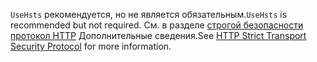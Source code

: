 <span data-ttu-id="d7367-101">`UseHsts` рекомендуется, но не является обязательным.</span><span class="sxs-lookup"><span data-stu-id="d7367-101">`UseHsts` is recommended but not required.</span></span> <span data-ttu-id="d7367-102">См. в разделе [строгой безопасности протокол HTTP](xref:security/enforcing-ssl#http-strict-transport-security-protocol-hsts) Дополнительные сведения.</span><span class="sxs-lookup"><span data-stu-id="d7367-102">See [HTTP Strict Transport Security Protocol](xref:security/enforcing-ssl#http-strict-transport-security-protocol-hsts) for more information.</span></span>
